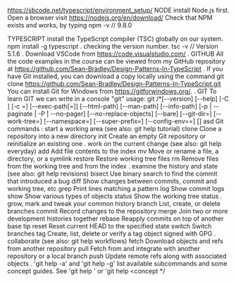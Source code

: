 https://sbcode.net/typescript/environment_setup/
NODE 
install Node.js first. Open a browser 
        visit https://nodejs.org/en/download/
    Check that NPM exists and works, by typing
        npm -v      // 9.8.0

TYPESCRIPT
install the TypeScript compiler (TSC) globally on our system.
        npm install -g typescript
.
checking the version number.
        tsc -v  // Version 5.1.6
.
Download VSCode from https://code.visualstudio.com/
.
GITHUB
All the code examples in the course can be viewed from my GitHub repository at 
https://github.com/Sean-Bradley/Design-Patterns-In-TypeScript
.
If you have Git installed, you can download a copy locally using the command
git clone https://github.com/Sean-Bradley/Design-Patterns-In-TypeScript.git
You can install Git for Windows from https://gitforwindows.org/.
.
GIT
To learn GIT we can write in a console "git"
usage: git /*[--version] [--help] [-C <path>] [-c <name>=<value>]
           [--exec-path[=<path>]] [--html-path] [--man-path] [--info-path]
           [-p | --paginate | -P | --no-pager] [--no-replace-objects] [--bare]
           [--git-dir=<path>] [--work-tree=<path>] [--namespace=<name>]
           [--super-prefix=<path>] [--config-env=<name>=<envvar>]
           <command> [<args>] asd 
Git commands :
start a working area (see also: git help tutorial)
   clone     Clone a repository into a new directory
   init      Create an empty Git repository or reinitialize an existing one
.
work on the current change (see also: git help everyday)
   add       Add file contents to the index
   mv        Move or rename a file, a directory, or a symlink
   restore   Restore working tree files
   rm        Remove files from the working tree and from the index
.
examine the history and state (see also: git help revisions)
   bisect    Use binary search to find the commit that introduced a bug
   diff      Show changes between commits, commit and working tree, etc
   grep      Print lines matching a pattern
   log       Show commit logs
   show      Show various types of objects
   status    Show the working tree status
.
grow, mark and tweak your common history
   branch    List, create, or delete branches
   commit    Record changes to the repository
   merge     Join two or more development histories together
   rebase    Reapply commits on top of another base tip
   reset     Reset current HEAD to the specified state
   switch    Switch branches
   tag       Create, list, delete or verify a tag object signed with GPG
.
collaborate (see also: git help workflows)
   fetch     Download objects and refs from another repository
   pull      Fetch from and integrate with another repository or a local branch
   push      Update remote refs along with associated objects
.
'git help -a' and 'git help -g' list available subcommands and some
concept guides. See 'git help <command>' or 'git help <concept
 */
